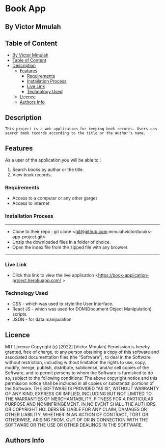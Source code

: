 # Book App

## By Victor Mmulah

## Table of Content

<!-- - [](#) -->
- [By Victor Mmulah](#by-victor-mmulah)
- [Table of Content](#table-of-content)
- [Description](#description)
  - [Features](#features)
    - [Requirements](#requirements)
    - [Installation Process](#installation-process)
    - [Live Link](#live-link)
    - [Technology  Used](#technology--used)
  - [Licence](#licence)
  - [Authors Info](#authors-info)

## Description

    This project is a web application for keeping book records. Users can search book records according to the title or the Author's name.

## Features

As a user of the application,you will be able to :

1. Search books by author or the title.
1. View book records.

### Requirements

- Access to  a computer or any other garget
- Access to internet

### Installation Process

 ****

- Clone to their repo : git clone <git@github.com:mmulahvictor/books-app-project.git>
- Unzip the downloaded files in a folder of choice.
- Open the index file from the zipped file with any browser.

 ****

### Live Link

- Click this link to view the live application <<https://book-application-project.herokuapp.com/> >

### Technology  Used

- CSS - which was used to style the User Interface.
- React JS - which was used for DOM(Document Object Manipulation) scripts.
- JSON - for data manipulation

## Licence

MIT License
Copyright (c) [2022] [Victor Mmulah]
Permission is hereby granted, free of charge, to any person obtaining a copy
of this software and associated documentation files (the "Software"), to deal
in the Software without restriction, including without limitation the rights
to use, copy, modify, merge, publish, distribute, sublicense, and/or sell
copies of the Software, and to permit persons to whom the Software is
furnished to do so, subject to the following conditions:
The above copyright notice and this permission notice shall be included in all
copies or substantial portions of the Software.
THE SOFTWARE IS PROVIDED "AS IS", WITHOUT WARRANTY OF ANY KIND, EXPRESS OR
IMPLIED, INCLUDING BUT NOT LIMITED TO THE WARRANTIES OF MERCHANTABILITY,
FITNESS FOR A PARTICULAR PURPOSE AND NONINFRINGEMENT. IN NO EVENT SHALL THE
AUTHORS OR COPYRIGHT HOLDERS BE LIABLE FOR ANY CLAIM, DAMAGES OR OTHER
LIABILITY, WHETHER IN AN ACTION OF CONTRACT, TORT OR OTHERWISE, ARISING FROM,
OUT OF OR IN CONNECTION WITH THE SOFTWARE OR THE USE OR OTHER DEALINGS IN THE
SOFTWARE.

## Authors Info